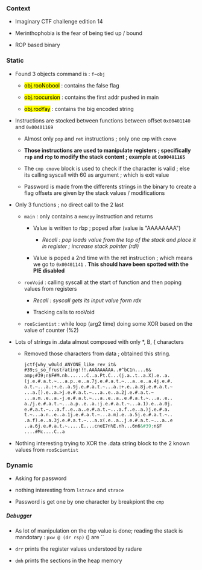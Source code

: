 ### Context

- Imaginary CTF challenge edition 14 

- Merinthophobia is the fear of being tied up / bound

- ROP based binary

### Static

- Found 3 objects command is : `f~obj`
  
  - <mark>obj.rooNobool</mark> : contains the false flag
  
  - <mark>obj.roocursion</mark> : contains the first addr pushed in main
  
  - <mark>obj.rooYay</mark> : contains the big encoded string

- Instructions are stocked between functions between offset `0x00401140` and `0x00401169`
  
  - Almost only `pop` and `ret` instructions ; only one `cmp` with `cmove`
  
  - **Those instructions are used to manipulate registers ; specifically `rsp` and `rbp` to modify the stack content ; example at `0x00401165`**
  
  - The `cmp cmove` block is used to check if the character is valid ; else its calling syscall with 60 as argument ; which is exit value
  
  - Password is made from the differents strings in the binary to create a flag offsets are given by the stack values / modifications

- Only 3 functions ; no direct call to the 2 last
  
  - `main` : only contains a `memcpy` instruction and returns
    
    - Value is written to rbp ; poped after (value is "AAAAAAAA")
      
      - _Recall : pop loads value from the top of the stack and place it in register ; increase stack pointer (rdi)_
    
    - Value is poped a 2nd time with the ret instruction ; which means we go to `0x00401141` . **This should have been spotted with the PIE disabled** 
  
  - `rooVoid` : calling syscall at the start of function and then poping values from  registers
    
    - _Recall : syscall gets its input value form rdx_
    
    - Tracking calls to rooVoid 
  
  - `rooScientist` : while loop (arg2 time) doing some XOR based on the value of counter (%2)

- Lots of strings in .data almost composed with only *, B,  { characters
  
  - Removed those characters from data ; obtained this string.
    
    ```md
    jctf{why_w0uld_ANYONE_like_rev_it&
    #39;s_so_frustrating!!!.AAAAAAAAA..#^bC1n....6&
    amp;#39;n$F#M.nh.......C..a.Pt.C...(j.a..t..a.X).e..a.
    (j.e.#.a.t.~...a.p..e..a.7j.e.#.a.t.~...a..e..a.4j.e.#.
    a.t.~...a.:+.e..a.9j.e.#.a.t.~...a.:+.e..a.8j.e.#.a.t.~
    ...a.[).e..a.>j.e.#.a.t.~...a..e..a.2j.e.#.a.t.~
    ...a.m..e..a.-j.e.#.a.t.~...a..e..a..e.#.a.t.~...a..e..
    a./j.e.#.a.t.~...a.p..e..a.:j.e.#.a.t.~...a.1).e..a.0j.
    e.#.a.t.~...a.f..e..a..e.#.a.t.~...a.f..e..a.)j.e.#.a.
    t.~...a.n..e..a.1j.e.#.a.t.~...a.m).e..a.5j.e.#.a.t.~..
    .a.f).e..a.3j.e.#.a.t.~...a.x(.e..a..j.e.#.a.t.~...a..e
    ..a.6j.e.#.a.t.~.....E....cneE7n%E.nh...6n6&#39;n$F
    ....#Mc....C..a
    ```

- Nothing interesting trying to XOR the .data string block to the 2 known values from `rooScientist`

### Dynamic

- Asking for password 

- nothing interesting from `lstrace` and `strace`

- Password is get one by one character by breakpiont the `cmp` 

##### Debugger

- As lot of manipulation on the rbp value is done; reading the stack is mandotary : `pxw @ (dr rsp)` () are ``

- `drr` prints the register values understood by radare

- `dmh` prints the sections in the heap memory
